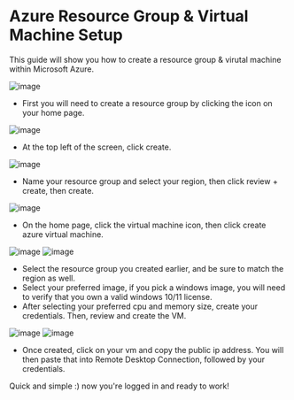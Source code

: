 # Azure Resource Group & Virtual Machine Setup

This guide will show you how to create a resource group & virutal machine within Microsoft Azure.

![image](https://github.com/user-attachments/assets/04961808-2cf6-4871-b80b-93a25e77c5ec)

- First you will need to create a resource group by clicking the icon on your home page.

![image](https://github.com/user-attachments/assets/94a85340-7ecc-4f5c-b076-8817bfc48507)

- At the top left of the screen, click create.

![image](https://github.com/user-attachments/assets/d5ac023e-e8b5-4cb9-9086-51c818894373)

- Name your resource group and select your region, then click review + create, then create. 

![image](https://github.com/user-attachments/assets/7287a594-441c-47f7-9cdf-53646465dfe4)

- On the home page, click the virtual machine icon, then click create azure virtual machine.

![image](https://github.com/user-attachments/assets/03e8ac31-2567-4e49-8c1d-8e665baa6c87)
![image](https://github.com/user-attachments/assets/0d5b21d3-96e0-42a9-80ab-c2d0f11fd10d)

- Select the resource group you created earlier, and be sure to match the region as well. 
- Select your preferred image, if you pick a windows image, you will need to verify that you own a valid windows 10/11 license. 
- After selecting your preferred cpu and memory size, create your credentials. Then, review and create the VM.

![image](https://github.com/user-attachments/assets/a0c82a85-e057-41b3-a3d4-0956c74e1eae)
![image](https://github.com/user-attachments/assets/16c77d30-bc57-4324-89f0-b74a37ba1502)

- Once created, click on your vm and copy the public ip address. You will then paste that into Remote Desktop Connection, followed by your credentials.

Quick and simple :) now you're logged in and ready to work!
